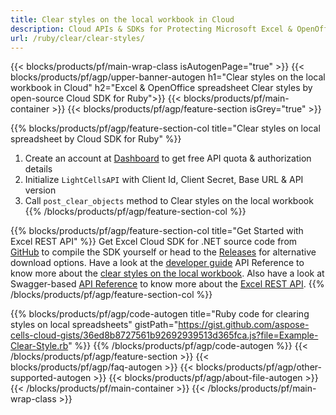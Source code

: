 ```yaml
---
title: Clear styles on the local workbook in Cloud 
description: Cloud APIs & SDKs for Protecting Microsoft Excel & OpenOffice Calc. Encrypt local spreadsheets with password by the Cells Cloud API.
url: /ruby/clear/clear-styles/
---
```



{{< blocks/products/pf/main-wrap-class isAutogenPage="true" >}}
{{< blocks/products/pf/agp/upper-banner-autogen h1="Clear styles on the local workbook in Cloud" h2="Excel & OpenOffice spreadsheet Clear styles by open-source Cloud SDK for Ruby">}}
{{< blocks/products/pf/main-container >}}
{{< blocks/products/pf/agp/feature-section isGrey="true" >}}

{{% blocks/products/pf/agp/feature-section-col title="Clear styles on local spreadsheet by Cloud SDK for Ruby" %}}
1. Create an account at <a href="https://dashboard.aspose.cloud/">Dashboard</a> to get free API quota & authorization details
1. Initialize ```LightCellsAPI``` with Client Id, Client Secret, Base URL & API version
1. Call ```post_clear_objects``` method to Clear styles on the local workbook
{{% /blocks/products/pf/agp/feature-section-col %}}

{{% blocks/products/pf/agp/feature-section-col title="Get Started with Excel REST API" %}}
Get Excel Cloud SDK for .NET source code from [GitHub](https://github.com/aspose-cells-cloud/aspose-cells-cloud-ruby) to compile the SDK yourself or head to the [Releases](https://github.com/aspose-cells-cloud/aspose-cells-cloud-ruby/releases) for alternative download options. 
Have a look at the [developer guide](https://docs.aspose.cloud/cells/developer-guide/) API Reference to know more about the [clear styles on the local workbook](https://docs.aspose.cloud/cells/clear/).
Also have a look at Swagger-based [API Reference](https://apireference.aspose.cloud/cells/#/LightCells/PostClearObjects) to know more about the [Excel REST API](https://products.aspose.cloud/cells/curl/).
{{% /blocks/products/pf/agp/feature-section-col %}}

{{% blocks/products/pf/agp/code-autogen title="Ruby code for clearing styles on local spreadsheets" gistPath="https://gist.github.com/aspose-cells-cloud-gists/36ed8b8727561b92692939513d365fca.js?file=Example-Clear-Style.rb" %}}
{{% /blocks/products/pf/agp/code-autogen %}}
{{< /blocks/products/pf/agp/feature-section >}}
{{< blocks/products/pf/agp/faq-autogen >}}
{{< blocks/products/pf/agp/other-supported-autogen >}}
{{< blocks/products/pf/agp/about-file-autogen >}}
{{< /blocks/products/pf/main-container >}}
{{< /blocks/products/pf/main-wrap-class >}}

